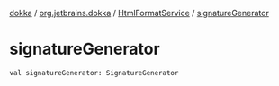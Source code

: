 [dokka](../../index.md) / [org.jetbrains.dokka](../index.md) / [HtmlFormatService](index.md) / [signatureGenerator](signatureGenerator.md)

# signatureGenerator

```
val signatureGenerator: SignatureGenerator
```

